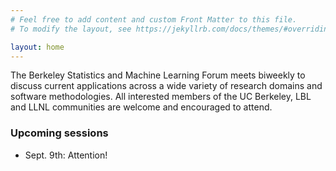 ```yaml
---
# Feel free to add content and custom Front Matter to this file.
# To modify the layout, see https://jekyllrb.com/docs/themes/#overriding-theme-defaults

layout: home
---
```

The Berkeley Statistics and Machine Learning Forum meets biweekly to discuss current applications across a wide variety of research domains and software methodologies. All interested members of the UC Berkeley, LBL and LLNL communities are welcome and encouraged to attend. 

### Upcoming sessions

  - Sept. 9th: Attention!
